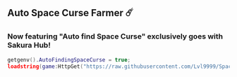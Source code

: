 ## Auto Space Curse Farmer ☄️
### Now featuring "Auto find Space Curse" exclusively goes with Sakura Hub!

```lua
getgenv().AutoFindingSpaceCurse = true;
loadstring(game:HttpGet("https://raw.githubusercontent.com/Lvl9999/SpaceCurse/main/AutoFinder"))();
```
